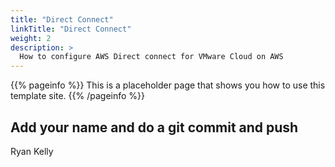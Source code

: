 ```yaml
---
title: "Direct Connect"
linkTitle: "Direct Connect"
weight: 2
description: >
  How to configure AWS Direct connect for VMware Cloud on AWS  
---
```


{{% pageinfo %}}
This is a placeholder page that shows you how to use this template site.
{{% /pageinfo %}}



## Add your name and do a git commit and push

Ryan Kelly

